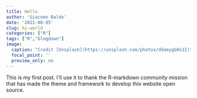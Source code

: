```yaml
---
title: Hello 
author: 'Giacomo Baldo'
date: '2021-08-05'
slug: hi-world
categories: ["R"]
tags: ["R","blogdown"]
image:
  caption: "Credit [Unsplash](https://unsplash.com/photos/ddamygbOo1I)"
  focal_point: ''
  preview_only: no
---
```

This is my first post. I'll use it to thank the R-markdown community mission that has made the theme and framework to develop this website open source.

